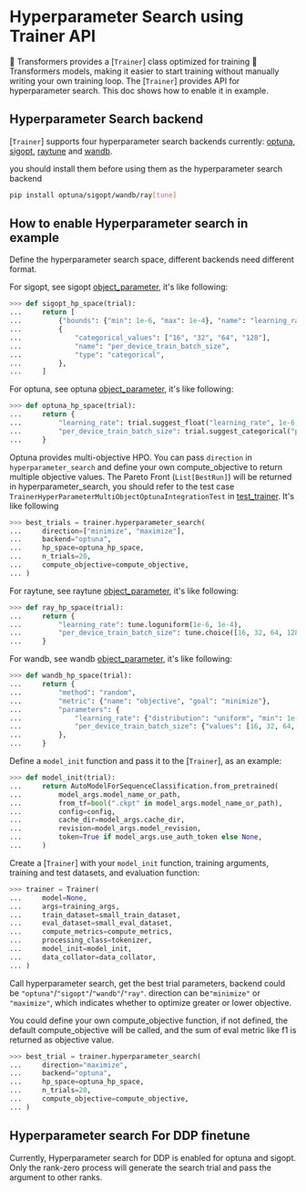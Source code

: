 <!--Copyright 2022 The HuggingFace Team. All rights reserved.

Licensed under the Apache License, Version 2.0 (the "License"); you may not use this file except in compliance with
the License. You may obtain a copy of the License at

http://www.apache.org/licenses/LICENSE-2.0

Unless required by applicable law or agreed to in writing, software distributed under the License is distributed on
an "AS IS" BASIS, WITHOUT WARRANTIES OR CONDITIONS OF ANY KIND, either express or implied. See the License for the

⚠️ Note that this file is in Markdown but contain specific syntax for our doc-builder (similar to MDX) that may not be
rendered properly in your Markdown viewer.

-->

# Hyperparameter Search using Trainer API

🤗 Transformers provides a [`Trainer`] class optimized for training 🤗 Transformers models, making it easier to start training without manually writing your own training loop. The [`Trainer`] provides API for hyperparameter search. This doc shows how to enable it in example.

## Hyperparameter Search backend

[`Trainer`] supports four hyperparameter search backends currently:
[optuna](https://optuna.org/), [sigopt](https://sigopt.com/), [raytune](https://docs.ray.io/en/latest/tune/index.html) and [wandb](https://wandb.ai/site/sweeps).

you should install them before using them as the hyperparameter search backend
```bash
pip install optuna/sigopt/wandb/ray[tune]
```

## How to enable Hyperparameter search in example

Define the hyperparameter search space, different backends need different format.

For sigopt, see sigopt [object_parameter](https://docs.sigopt.com/ai-module-api-references/api_reference/objects/object_parameter), it's like following:
```py
>>> def sigopt_hp_space(trial):
...     return [
...         {"bounds": {"min": 1e-6, "max": 1e-4}, "name": "learning_rate", "type": "double"},
...         {
...             "categorical_values": ["16", "32", "64", "128"],
...             "name": "per_device_train_batch_size",
...             "type": "categorical",
...         },
...     ]
```

For optuna, see optuna [object_parameter](https://optuna.readthedocs.io/en/stable/tutorial/10_key_features/002_configurations.html#sphx-glr-tutorial-10-key-features-002-configurations-py), it's like following:

```py
>>> def optuna_hp_space(trial):
...     return {
...         "learning_rate": trial.suggest_float("learning_rate", 1e-6, 1e-4, log=True),
...         "per_device_train_batch_size": trial.suggest_categorical("per_device_train_batch_size", [16, 32, 64, 128]),
...     }
```

Optuna provides multi-objective HPO. You can pass `direction` in `hyperparameter_search` and define your own compute_objective to return multiple objective values. The Pareto Front (`List[BestRun]`) will be returned in hyperparameter_search, you should refer to the test case `TrainerHyperParameterMultiObjectOptunaIntegrationTest` in [test_trainer](https://github.com/huggingface/transformers/blob/main/tests/trainer/test_trainer.py). It's like following

```py
>>> best_trials = trainer.hyperparameter_search(
...     direction=["minimize", "maximize"],
...     backend="optuna",
...     hp_space=optuna_hp_space,
...     n_trials=20,
...     compute_objective=compute_objective,
... )
```

For raytune, see raytune [object_parameter](https://docs.ray.io/en/latest/tune/api/search_space.html), it's like following:

```py
>>> def ray_hp_space(trial):
...     return {
...         "learning_rate": tune.loguniform(1e-6, 1e-4),
...         "per_device_train_batch_size": tune.choice([16, 32, 64, 128]),
...     }
```

For wandb, see wandb [object_parameter](https://docs.wandb.ai/guides/sweeps/configuration), it's like following:

```py
>>> def wandb_hp_space(trial):
...     return {
...         "method": "random",
...         "metric": {"name": "objective", "goal": "minimize"},
...         "parameters": {
...             "learning_rate": {"distribution": "uniform", "min": 1e-6, "max": 1e-4},
...             "per_device_train_batch_size": {"values": [16, 32, 64, 128]},
...         },
...     }
```

Define a `model_init` function and pass it to the [`Trainer`], as an example:
```py
>>> def model_init(trial):
...     return AutoModelForSequenceClassification.from_pretrained(
...         model_args.model_name_or_path,
...         from_tf=bool(".ckpt" in model_args.model_name_or_path),
...         config=config,
...         cache_dir=model_args.cache_dir,
...         revision=model_args.model_revision,
...         token=True if model_args.use_auth_token else None,
...     )
```

Create a [`Trainer`] with your `model_init` function, training arguments, training and test datasets, and evaluation function:

```py
>>> trainer = Trainer(
...     model=None,
...     args=training_args,
...     train_dataset=small_train_dataset,
...     eval_dataset=small_eval_dataset,
...     compute_metrics=compute_metrics,
...     processing_class=tokenizer,
...     model_init=model_init,
...     data_collator=data_collator,
... )
```

Call hyperparameter search, get the best trial parameters, backend could be `"optuna"`/`"sigopt"`/`"wandb"`/`"ray"`. direction can be`"minimize"` or `"maximize"`, which indicates whether to optimize greater or lower objective.

You could define your own compute_objective function, if not defined, the default compute_objective will be called, and the sum of eval metric like f1 is returned as objective value.

```py
>>> best_trial = trainer.hyperparameter_search(
...     direction="maximize",
...     backend="optuna",
...     hp_space=optuna_hp_space,
...     n_trials=20,
...     compute_objective=compute_objective,
... )
```

## Hyperparameter search For DDP finetune
Currently, Hyperparameter search for DDP is enabled for optuna and sigopt. Only the rank-zero process will generate the search trial and pass the argument to other ranks.
